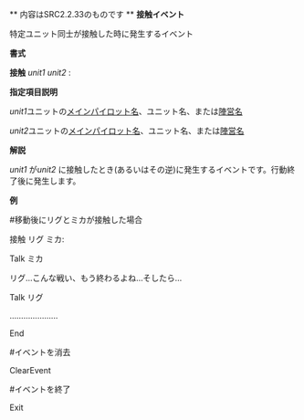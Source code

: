 ** 内容はSRC2.2.33のものです **
**接触イベント**

特定ユニット同士が接触した時に発生するイベント

**書式**

**接触** *unit1* *unit2* :

**指定項目説明**

*unit1*ユニットの[メインパイロット名](メインパイロット名.md)、ユニット名、または[陣営名](陣営名.md)

*unit2*ユニットの[メインパイロット名](メインパイロット名.md)、ユニット名、または[陣営名](陣営名.md)

**解説**

*unit1* が*unit2* に接触したとき(あるいはその逆)に発生するイベントです。行動終了後に発生します。

**例**

#移動後にリグとミカが接触した場合

接触 リグ ミカ:

Talk ミカ

リグ…こんな戦い、もう終わるよね…そしたら…

Talk リグ

…………………

End

#イベントを消去

ClearEvent

#イベントを終了

Exit
